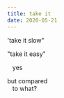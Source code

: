 ```yaml
---
title: take it
date: 2020-05-21
---
```


'take it slow"  

"take it easy"  

&nbsp;&nbsp;&nbsp;yes  

but compared  
&nbsp;&nbsp;&nbsp;to what?

